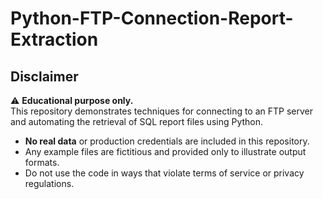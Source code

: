# Python-FTP-Connection-Report-Extraction

## Disclaimer

⚠️ **Educational purpose only.**  
This repository demonstrates techniques for connecting to an FTP server and automating the retrieval of SQL report files using Python.  

- **No real data** or production credentials are included in this repository.  
- Any example files are fictitious and provided only to illustrate output formats.  
- Do not use the code in ways that violate terms of service or privacy regulations.  
